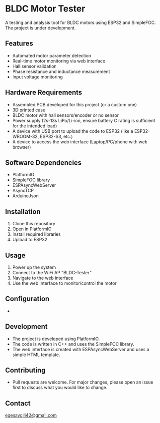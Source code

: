 # BLDC Motor Tester

A testing and analysis tool for BLDC motors using ESP32 and SimpleFOC. The project is under development.

## Features
- Automated motor parameter detection
- Real-time motor monitoring via web interface
- Hall sensor validation
- Phase resistance and inductance measurement
- Input voltage monitoring

## Hardware Requirements
- Assembled PCB developed for this project (or a custom one)
- 3D printed case
- BLDC motor with hall sensors/encoder or no sensor
- Power supply (2s-13s LiPo/Li-ion, ensure battery C rating is sufficient for the intended load)
- A device with USB port to upload the code to ESP32 (like a ESP32-WROOM-32, ESP32-S3, etc.)
- A device to access the web interface (Laptop/PC/phone with web browser)

## Software Dependencies
- PlatformIO
- SimpleFOC library
- ESPAsyncWebServer
- AsyncTCP
- ArduinoJson

## Installation
1. Clone this repository
2. Open in PlatformIO
3. Install required libraries
4. Upload to ESP32

## Usage
1. Power up the system
2. Connect to the WiFi AP "BLDC-Tester"
3. Navigate to the web interface
4. Use the web interface to monitor/control the motor

## Configuration
-

## Development
- The project is developed using PlatformIO.
- The code is written in C++ and uses the SimpleFOC library.
- The web interface is created with ESPAsyncWebServer and uses a simple HTML template.

## Contributing
- Pull requests are welcome. For major changes, please open an issue first to discuss what you would like to change.

## Contact
egesaygili42@gmail.com